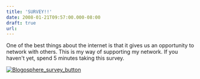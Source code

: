 ```yaml
---
title: 'SURVEY!!'
date: 2008-01-21T09:57:00.000-08:00
draft: true
url: 
---
```


One of the best things about the internet is that it gives us an opportunity to network with others. This is my way of supporting my network. If you haven't yet, spend 5 minutes taking this survey.  
  
[![Blogosphere_survey_button](http://scottmcleod.typepad.com/photos/uncategorized/2008/01/15/blogosphere_survey_button.png "Blogosphere_survey_button")](http://www.surveymonkey.com/s.aspx?sm=6StV_2bQlONrIuhBYx3O3cEA_3d_3d)